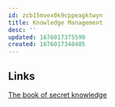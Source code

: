 ```yaml
---
id: zcb15mvex0k9cppeagktwyn
title: Knowledge Management
desc: ''
updated: 1676017375599
created: 1676017340405
---
```


## Links

[The book of secret knowledge](https://github.com/trimstray/the-book-of-secret-knowledge#anger-table-of-contents)